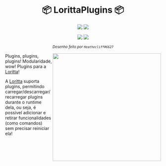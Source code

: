 <h1 align="center">📦 LorittaPlugins 📦</h1>
<p align="center">
<a href="https://jenkins.perfectdreams.net/job/LorittaPlugins/"><img src="https://jenkins.perfectdreams.net/job/LorittaPlugins/badge/icon"></a>
<a href="https://github.com/LorittaBot/LorittaPlugins/blob/master/LICENSE"><img src="https://img.shields.io/badge/license-AGPL%20v3-lightgray.svg"></a>
</p>
<p align="center">
<a href="https://github.com/LorittaBot/LorittaPlugins/stargazers"><img src="https://img.shields.io/github/stars/LorittaBot/LorittaPlugins.svg?style=social&label=Stars"></a>
<a href="https://github.com/LorittaBot/LorittaPlugins/watchers"><img src="https://img.shields.io/github/watchers/LorittaBot/LorittaBot.svg?style=social&label=Watch"></a>
</p>
<p align="center">
	<sup><i>Desenho feito por <code>Heathecliff#6627</code></i></sup>
</p>
<img height="350" src="https://loritta.website/assets/img/fanarts/Loritta_Cabelo_-_Heathecliff.png" align="right">

Plugins, plugins, plugins! Modularidade, wow! Plugins para a [Loritta](https://loritta.website/)!

A [Loritta](https://loritta.website/) suporta plugins, permitindo carregar/descarregar/recarregar plugins durante o runtime dela, ou seja, é possível adicionar e retirar funcionalidades (como comandos) sem precisar reiniciar ela!